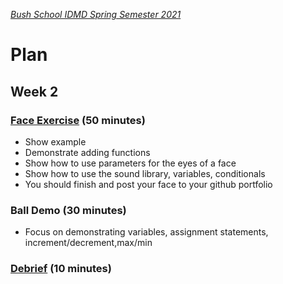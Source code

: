 [_Bush School IDMD Spring Semester 2021_](https://chandrunarayan.github.io/idmd/)

# Plan
## Week 2

### [Face Exercise](exercises/face.md) (50 minutes)

* Show example
* Demonstrate adding functions
* Show how to use parameters for the eyes of a face
* Show how to use the sound library, variables, conditionals
* You should finish and post your face to your github portfolio

### Ball Demo (30 minutes)

* Focus on demonstrating variables, assignment statements, increment/decrement,max/min 


### [Debrief](readme.md#debrief) (10 minutes)
